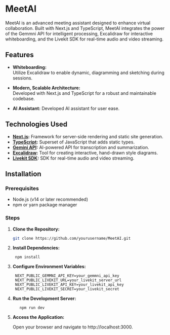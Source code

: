 # MeetAI

MeetAI is an advanced meeting assistant designed to enhance virtual collaboration. Built with Next.js and TypeScript, MeetAI integrates the power of the Gemmni API for intelligent processing, Excalidraw for interactive whiteboarding, and the Livekit SDK for real-time audio and video streaming.

## Features


- **Whiteboarding:**  
  Utilize Excalidraw to enable dynamic, diagramming and sketching during sessions.

- **Modern, Scalable Architecture:**  
  Developed with Next.js and TypeScript for a robust and maintainable codebase.
- **AI Assistant:**
  Developed AI assistant for user ease.

## Technologies Used

- **[Next.js](https://nextjs.org/):** Framework for server-side rendering and static site generation.
- **[TypeScript](https://www.typescriptlang.org/):** Superset of JavaScript that adds static types.
- **[Gemini API](https://gemmni.com/):** AI-powered API for transcription and summarization.
- **[Excalidraw](https://excalidraw.com/):** Tool for creating interactive, hand-drawn style diagrams.
- **[Livekit SDK](https://livekit.io/):** SDK for real-time audio and video streaming.

## Installation

### Prerequisites

- Node.js (v14 or later recommended)
- npm or yarn package manager

### Steps

1. **Clone the Repository:**

   ```bash
   git clone https://github.com/yourusername/MeetAI.git

2. **Install Dependencies:**
   ```
    npm install
   ```
3. **Configure Environment Variables:**
   ```
    NEXT_PUBLIC_GEMMNI_API_KEY=your_gemmni_api_key
    NEXT_PUBLIC_LIVEKIT_URL=your_livekit_server_url
    NEXT_PUBLIC_LIVEKIT_API_KEY=your_livekit_api_key
    NEXT_PUBLIC_LIVEKIT_SECRET=your_livekit_secret   
   ```
4. **Run the Development Server:**
   ```
      npm run dev
   ```
5. **Access the Application:**

    Open your browser and navigate to http://localhost:3000.

